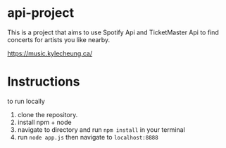 # api-project

This is a project that aims to use Spotify Api and TicketMaster Api to find concerts for artists you like nearby.

https://music.kylecheung.ca/

# Instructions

to run locally

1. clone the repository.
2. install npm + node
3. navigate to directory and run ```npm install``` in your terminal
4. run ```node app.js``` then navigate to ```localhost:8888```